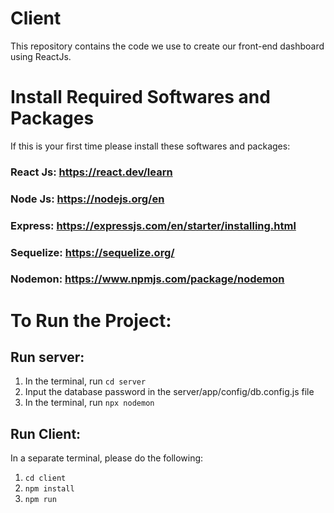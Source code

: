 # Client

This repository contains the code we use to create our front-end dashboard using ReactJs.

# Install Required Softwares and Packages
If this is your first time please install these softwares and packages:

### React Js: https://react.dev/learn
### Node Js: https://nodejs.org/en
### Express: https://expressjs.com/en/starter/installing.html
### Sequelize: https://sequelize.org/
### Nodemon: https://www.npmjs.com/package/nodemon

# To Run the Project:

## Run server:

1. In the terminal, run ```cd server```
2. Input the database password in the server/app/config/db.config.js file
3. In the terminal, run ```npx nodemon```

## Run Client:

In a separate terminal, please do the following:

1. ```cd client```
2. ```npm install```
3. ```npm run```
